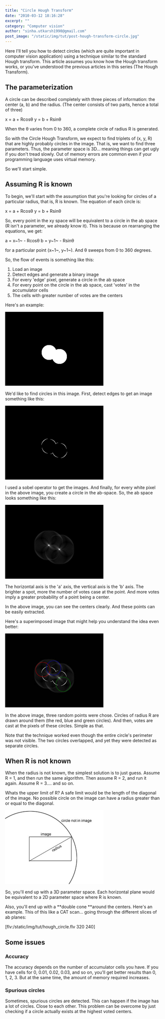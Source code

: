 ```yaml
---
title: "Circle Hough Transform"
date: "2010-03-12 18:16:28"
excerpt: ""
category: "Computer vision"
author: "sinha.utkarsh1990@gmail.com"
post_image: "/static/img/tut/post-hough-transform-circle.jpg"
---
```

Here I'll tell you how to detect circles (which are quite important in computer vision application) using a technique similar to the standard Hough transform. This article assumes you know how the Hough transform works, or you've understood the previous articles in this series (The Hough Transform). 

## The parameterization

A circle can be described completely with three pieces of information: the center (a, b) and the radius. (The center consists of two parts, hence a total of three)

x = a + Rcosθ
y = b + Rsinθ

When the θ varies from 0 to 360, a complete circle of radius R is generated.

So with the Circle Hough Transform, we expect to find triplets of (x, y, R) that are highly probably circles in the image. That is, we want to find three parameters. Thus, the parameter space is 3D... meaning things can get ugly if you don't tread slowly. Out of memory errors are common even if your programming language uses virtual memory.

So we'll start simple.

## Assuming R is known

To begin, we'll start with the assumption that you're looking for circles of a particular radius, that is, R is known. The equation of each circle is:

x = a + Rcosθ
y = b + Rsinθ

So, every point in the xy space will be equivalent to a circle in the ab space (R isn't a parameter, we already know it). This is because on rearranging the equations, we get:

a = x~1~ - Rcosθ
b = y~1~ - Rsinθ

for a particular point (x~1~, y~1~). And θ sweeps from 0 to 360 degrees.

So, the flow of events is something like this: 

  1. Load an image
  2. Detect edges and generate a binary image
  3. For every 'edge' pixel, generate a circle in the ab space
  4. For every point on the circle in the ab space, cast 'votes' in the accumulator cells
  5. The cells with greater number of votes are the centers

Here's an example:

![](/static/img/tut/circles.gif)

We'd like to find circles in this image. First, detect edges to get an image something like this:

![](/static/img/tut/circle_edges.jpg)

I used a sobel operator to get the images. And finally, for every white pixel in the above image, you create a circle in the ab-space. So, the ab space looks something like this:

![](/static/img/tut/hough_circle.jpg)

The horizontal axis is the 'a' axis, the vertical axis is the 'b' axis. The brighter a spot, more the number of votes case at the point. And more votes imply a greater probability of a point being a center.

In the above image, you can see the centers clearly. And these points can be easily extracted. 

Here's a superimposed image that might help you understand the idea even better:

![](/static/img/tut/circlehough_explanation.jpg)

In the above image, three random points were chose. Circles of radius R are drawn around them (the red, blue and green circles). And then, votes are cast at the pixels of these circles. Simple as that.

Note that the technique worked even though the entire circle's perimeter was not visible. The two circles overlapped, and yet they were detected as separate circles. 

## When R is not known

When the radius is not known, the simplest solution is to just guess. Assume R = 1, and then run the same algorithm. Then assume R = 2, and run it again. Assume R = 3.... and so on.

Whats the upper limit of R? A safe limit would be the length of the diagonal of the image. No possible circle on the image can have a radius greater than or equal to the diagonal. 

![](/static/img/tut/cht_offlimit_circle.jpg)

So, you'll end up with a 3D parameter space. Each horizontal plane would be equivalent to a 2D parameter space where R is known. 

Also, you'll end up with a **double cone **around the centers. Here's an example. This of this like a CAT scan... going through the different slices of ab planes:

[flv:/static/img/tut/hough_circle.flv 320 240] 

## Some issues

### Accuracy

The accuracy depends on the number of accumulator cells you have. If you have cells for 0, 0.01, 0.02, 0.03, and so on, you'll get better results than 0, 1, 2, 3. But at the same time, the amount of memory required increases. 

### Spurious circles

Sometimes, spurious circles are detected. This can happen if the image has a lot of circles. Close to each other. This problem can be overcome by just checking if a circle actually exists at the highest voted centers.
